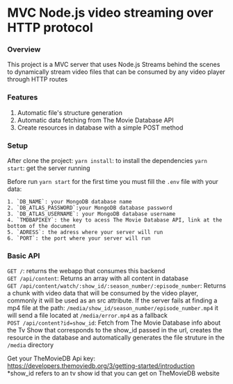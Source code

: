 # MVC Node.js video streaming over HTTP protocol

### Overview
This project is a MVC server that uses Node.js Streams behind the scenes to dynamically stream video files that can be consumed by any video player through HTTP routes

### Features
1. Automatic file's structure generation
2. Automatic data fetching from The Movie Database API
3. Create resources in database with a simple POST method

### Setup

After clone the project:
`yarn install`: to install the dependencies
`yarn start`: get the server running

Before run `yarn start` for the first time you must fill the `.env` file with your data:  

    1. `DB_NAME`: your MongoDB database name
    2. `DB_ATLAS_PASSWORD`:your MongoDB database password
    3. `DB_ATLAS_USERNAME`: your MongoDB database username
    4. `TMDBAPIKEY`: the key to acess The Movie Database API, link at the bottom of the document
    5. `ADRESS`: the adress where your server will run
    6. `PORT`: the port where your server will run
    
### Basic API

`GET /`: returns the webapp that consumes this backend  
`GET /api/content`: Returns an array with all content in database  
`GET /api/content/watch/:show_id/:season_number/:episode_number`: Returns a chunk with video data that will be consumed by the video player, commonly it will be used as an src attribute. If the server fails at finding a mp4 file at the path: `/media/show_id/season_number/episode_number.mp4` it will send a file located at `/media/error.mp4` as a fallback  
`POST /api/content?id=show_id`: Fetch from The Movie Database info about the Tv Show that corresponds to the show_id passed in the url, creates the resource in the database and automatically generates the file struture in the `/media` directory  


Get your TheMovieDB Api key: https://developers.themoviedb.org/3/getting-started/introduction  
*show_id refers to an tv show id that you can get on TheMovieDB website

